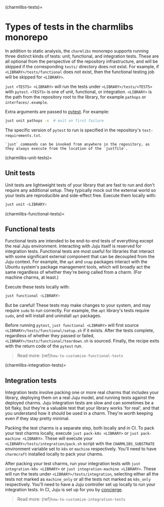 (charmlibs-tests)=
# Types of tests in the charmlibs monorepo

In addition to static analysis, the `charmlibs` monorepo supports running three distinct kinds of tests: unit, functional, and integration tests.
These are all optional from the perspective of the repository infrastructure, and will be skipped if the corresponding `tests/` directory does not exist.
For example, if `<LIBRARY>/tests/functional` does not exist, then the functional testing job will be skipped for `<LIBRARY>`.

`just <TESTS> <LIBRARY>` will run the tests under `<LIBRARY>/tests/<TESTS>` with `pytest`.
`<TESTS>` is one of unit, functional, or integration.
`<LIBRARY>` is the path from the repository root to the library, for example `pathops` or `interfaces/.example`.

Extra arguments are passed to [pytest](https://docs.pytest.org/en/6.2.x/usage.html). For example:
```bash
just unit pathops -x  # exit on first failure
```
The specific version of `pytest` to run is specified in the repository's `test-requirements.txt`.

```{tip}
`just` commands can be invoked from anywhere in the repository, as they always execute from the location of the `justfile`.
```

(charmlibs-unit-tests)=
## Unit tests

Unit tests are lightweight tests of your library that are fast to run and don't require any additional setup.
They typically mock out the external world so your tests are reproducible and side-effect free.
Execute them locally with:
```bash
just unit <LIBRARY>
```

(charmlibs-functional-tests)=
## Functional tests

Functional tests are intended to be end-to-end tests of everything except the real Juju environment.
Interacting with Juju itself is reserved for integration tests.
Functional tests are most useful for libraries that interact with some significant external component that can be decoupled from the Juju context.
For example, the `apt` and `snap` packages interact with the Ubuntu system's package management tools, which will broadly act the same regardless of whether they're being called from a charm. (For machine charms, at least.)

Execute these tests locally with:
```bash
just functional <LIBRARY>
```
But be careful!
These tests may make changes to your system, and may require `sudo` to run correctly.
For example, the `apt` library's tests require `sudo`, and will install and uninstall `apt` packages.

Before running `pytest`, `just functional <LIBRARY>` will first source `<LIBRARY>/tests/functional/setup.sh` if it exists.
After the tests complete, regardless of whether they passed or failed, `<LIBRARY>/tests/functional/teardown.sh` is sourced.
Finally, the recipe exits with the return code of the `pytest` run.

> Read more: {ref}`how-to-customize-functional-tests`

(charmlibs-integration-tests)=
## Integration tests

Integration tests involve packing one or more real charms that includes your library, deploying them on a real Juju model, and running tests against the deployed charms.
Juju integration tests are slow and can sometimes be a bit flaky, but they're a valuable test that your library works 'for real', and that you understand how it should be used in a charm.
They're worth keeping even if they stay pretty minimal.

Packing the test charms is a separate step, both locally and in CI.
To pack your test charms locally, execute `just pack-k8s <LIBRARY>` or `just pack-machine <LIBRARY>`.
These will execute your `<LIBRARY>/tests/integration/pack.sh` script with the `CHARMLIBS_SUBSTRATE` environment variable set to `k8s` or `machine` respectively.
You'll need to have `charmcraft` installed locally to pack your charms.

After packing your test charms, run your integration tests with `just integration-k8s <LIBRARY>` or `just integration-machine <LIBRARY>`.
These will run the tests under `<LIBRARY>/tests/integration`, selecting either all the tests not marked as `machine_only` or all the tests not marked as `k8s_only` respectively.
You'll need to have a Juju controller set up locally to run your integration tests.
In CI, Juju is set up for you by [concierge](https://github.com/canonical/concierge).

> Read more: {ref}`how-to-customize-integration-tests`
